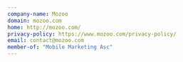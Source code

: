 ```yaml
---
company-name: Mozoo
domain: mozoo.com
home: http://mozoo.com/
privacy-policy: https://www.mozoo.com/privacy-policy/
email: contact@mozoo.com
member-of: "Mobile Marketing Asc"
---
```




